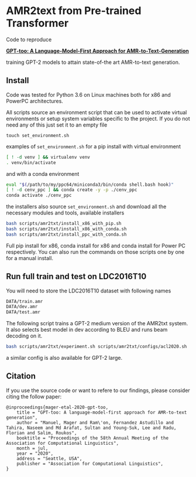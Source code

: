 # AMR2text from Pre-trained Transformer

Code to reproduce 

 [**GPT-too: A Language-Model-First Approach for AMR-to-Text-Generation**](https://arxiv.org/abs/2005.09123)

training GPT-2 models to attain state-of-the art AMR-to-text generation. 

## Install

Code was tested for Python 3.6 on Linux machines both for x86 and PowerPC
architectures.

All scripts source an environment script that can be used to activate virtual
environments or setup system variables specific to the project. If you do not
need any of this just set it to an empty file

    touch set_environment.sh

examples of `set_environment.sh` for a pip install with virtual environment

```bash
[ ! -d venv ] && virtualenv venv
. venv/bin/activate
```

and with a conda environment

```bash
eval "$(/path/to/my/ppc64/miniconda3/bin/conda shell.bash hook)"
[ ! -d cenv_ppc ] && conda create -y -p ./cenv_ppc
conda activate ./cenv_ppc
```

the installers also source `set_environment.sh` and download all the necessary
modules and tools, available installers

```bash
bash scripts/amr2txt/install_x86_with_pip.sh
bash scripts/amr2txt/install_x86_with_conda.sh
bash scripts/amr2txt/install_ppc_with_conda.sh
```

Full pip install for x86, conda install for x86 and conda install for Power PC
respectively. You can also run the commands on those scripts one by one for a
manual install.

## Run full train and test on LDC2016T10

You will need to store the LDC2016T10 dataset with following names

```bash
DATA/train.amr
DATA/dev.amr
DATA/test.amr
```

The following script trains a GPT-2 medium version of the AMR2txt system. It
also selects best model in dev according to BLEU and runs beam decoding on it.

```bash
bash scripts/amr2txt/experiment.sh scripts/amr2txt/configs/acl2020.sh
```

a similar config is also available for GPT-2 large. 

## Citation

If you use the source code or want to refere to our findings, please consider citing the follow paper:

```
@inproceedings{mager-etal-2020-gpt-too,
    title = "GPT-too: A language-model-first approach for AMR-to-text generation",
    author = "Manuel, Mager and Ram\'on, Fernandez Astudillo and Tahira, Naseem and Md Arafat, Sultan and Young-Suk, Lee and Radu, Florian and Salim, Roukos",
    booktitle = "Proceedings of the 58th Annual Meeting of the Association for Computational Linguistics",
    month = jul,
    year = "2020",
    address = "Seattle, USA",
    publisher = "Association for Computational Linguistics",
}
```

